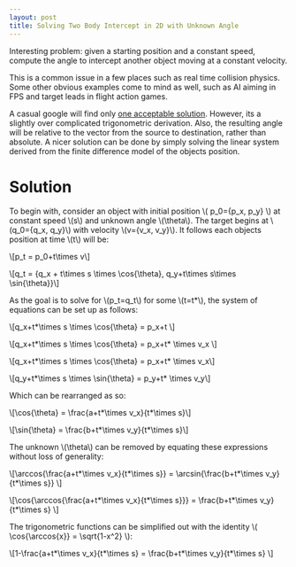 ```yaml
---
layout: post
title: Solving Two Body Intercept in 2D with Unknown Angle
---
```

Interesting problem: given a starting position and a constant speed, compute the angle to intercept another object moving at a constant velocity. 

This is a common issue in a few places such as real time collision physics. Some other obvious examples come to mind as well, such as AI aiming in FPS and target leads in flight action games. 

A casual google will find only [one acceptable solution](https://www.codeproject.com/Articles/990452/Interception-of-Two-Moving-Objects-in-D-Space). However, its a slightly over complicated trigonometric derivation. Also, the resulting angle will be relative to the vector from the source to destination, rather than absolute. 
A nicer solution can be done by simply solving the linear system derived from the finite difference model of the objects position.

# Solution
To begin with, consider an object with initial position \\( p_0=\{p_x, p_y\} \\) at constant speed \\(s\\) and unknown angle \\(\theta\\). The target begins at \\(q_0=\{q_x, q_y\}\\) with velocity \\(v=\{v_x, v_y\}\\). It follows each objects position at time \\(t\\) will be:

\\[p_t = p_0+t\times v\\]

\\[q_t = \{q_x + t\times s \times \cos{\theta}, q_y+t\times s\times \sin{\theta}\}\\]

As the goal is to solve for \\(p_t=q_t\\) for some \\(t=t*\\), the system of equations can be set up as follows:

\\[q_x+t*\times s \times \cos{\theta} = p_x+t \\]

\\[q_x+t*\times s \times \cos{\theta} = p_x+t* \times v_x \\]

\\[q_x+t*\times s \times \cos{\theta} = p_x+t* \times v_x\\]

\\[q_y+t*\times s \times \sin{\theta} = p_y+t* \times v_y\\]

Which can be rearranged as so:

\\[\cos{\theta} = \frac{a+t*\times v_x}{t*\times s}\\]

\\[\sin{\theta} = \frac{b+t*\times v_y}{t*\times s}\\]

The unknown \\(\theta\\) can be removed by equating these expressions without loss of generality:

\\[\arccos{\frac{a+t*\times v_x}{t*\times s}} = \arcsin{\frac{b+t*\times v_y}{t*\times s}} \\]

\\[\cos{\arccos{\frac{a+t*\times v_x}{t*\times s}}} = \frac{b+t*\times v_y}{t*\times s} \\]

The trigonometric functions can be simplified out with the identity \\( \cos{\arccos{x}} = \sqrt{1-x^2} \\):

\\[1-\frac{a+t*\times v_x}{t*\times s} = \frac{b+t*\times v_y}{t*\times s} \\]
